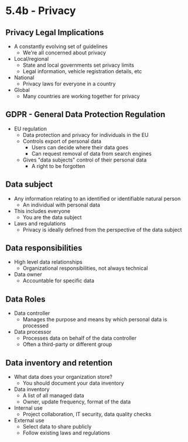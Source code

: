 # 5.4b - Privacy
## Privacy Legal Implications
- A constantly evolving set of guidelines
	- We're all concerned about privacy
- Local/regional
	- State and local governments set privacy limits
	- Legal information, vehicle registration details, etc
- National
	- Privacy laws for everyone in a country
- Global
	- Many countries are working together for privacy
## GDPR - General Data Protection Regulation
- EU regulation
	- Data protection and privacy for individuals in the EU
	- Controls export of personal data
		- Users can decide where their data goes
		- Can request removal of data from search engines
	- Gives "data subjects" control of their personal data
		- A right to be forgotten
## Data subject
- Any information relating to an identified or identifiable natural person
	- An individual with personal data
- This includes everyone
	- You are the data subject
- Laws and regulations
	- Privacy is ideally defined from the perspective of the data subject
## Data responsibilities
- High level data relationships
	- Organizational responsibilities, not always technical
- Data owner
	- Accountable for specific data
## Data Roles
- Data controller
	- Manages the purpose and means by which personal data is processed
- Data processor
	- Processes data on behalf of the data controller
	- Often a third-party or different group
## Data inventory and retention
- What data does your organization store?
	- You should document your data inventory
- Data inventory
	- A list of all managed data
	- Owner, update frequency, format of the data
- Internal use
	- Project collaboration, IT security, data quality checks
- External use
	- Select data to share publicly
	- Follow existing laws and regulations